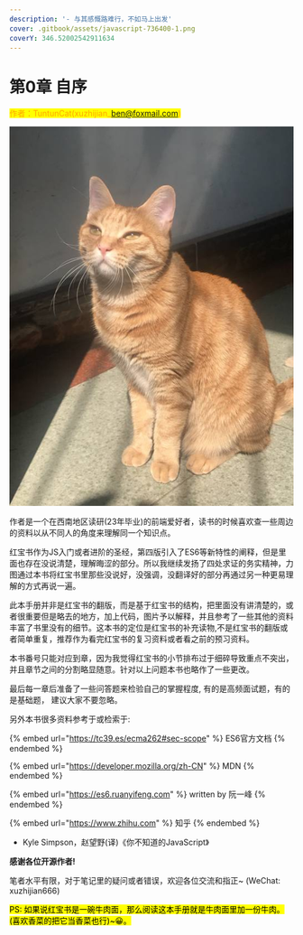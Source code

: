 ```yaml
---
description: '- 与其感慨路难行，不如马上出发'
cover: .gitbook/assets/javascript-736400-1.png
coverY: 346.52002542911634
---
```


# 第0章 自序

<mark style="color:orange;">作者：TuntunCat(xuzhijian\_ben@foxmail.com)</mark>

![贴一张我家的猫（“吞吞”）作为作者图吧\~](.gitbook/assets/WPS图片-修改尺寸.jpg)

作者是一个在西南地区读研(23年毕业)的前端爱好者，读书的时候喜欢查一些周边的资料以从不同人的角度来理解同一个知识点。

​红宝书作为JS入门或者进阶的圣经，第四版引入了ES6等新特性的阐释，但是里面也存在没说清楚，理解晦涩的部分。所以我继续发扬了四处求证的务实精神，力图通过本书将红宝书里那些没说好，没强调，没翻译好的部分再通过另一种更易理解的方式再说一遍。

​此本手册并非是红宝书的翻版，而是基于红宝书的结构，把里面没有讲清楚的，或者很重要但是略去的地方，加上代码，图片予以解释，并且参考了一些其他的资料丰富了书里没有的细节。这本书的定位是红宝书的补充读物,不是红宝书的翻版或者简单重复，推荐作为看完红宝书的复习资料或者看之前的预习资料。

​本书番号只能对应到章，因为我觉得红宝书的小节排布过于细碎导致重点不突出，并且章节之间的分割略显随意。针对以上问题本书也略作了一些更改。

​最后每一章后准备了一些问答题来检验自己的掌握程度, 有的是高频面试题，有的是基础题， 建议大家不要忽略。

​另外本书很多资料参考于或检索于:

{% embed url="https://tc39.es/ecma262#sec-scope" %}
ES6官方文档
{% endembed %}

{% embed url="https://developer.mozilla.org/zh-CN" %}
MDN
{% endembed %}

{% embed url="https://es6.ruanyifeng.com" %}
written by 阮一峰
{% endembed %}

{% embed url="https://www.zhihu.com" %}
知乎
{% endembed %}

* Kyle Simpson，赵望野(译)《你不知道的JavaScript》

**感谢各位开源作者!**

​笔者水平有限，对于笔记里的疑问或者错误，欢迎各位交流和指正\~ (WeChat: xuzhijian666)

<mark style="background-color:yellow;">PS: 如果说红宝书是一碗牛肉面，那么阅读这本手册就是牛肉面里加一份牛肉。(喜欢香菜的把它当香菜也行)\~😀。</mark>
